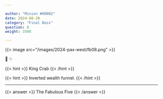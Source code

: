 ```yaml
---

author: "Minion #00002"
date: 2024-08-30
category: "Final Boss"
question: 8
weight: 3508

---
```


{{< image src="/images/2024-pax-west/fb08.png" >}}

💅 ✨

{{< hint >}} King Crab {{< /hint >}}

{{< hint >}} Inverted wealth funnel. {{< /hint >}}

---

{{< answer >}} The Fabulous Five {{< /answer >}}

